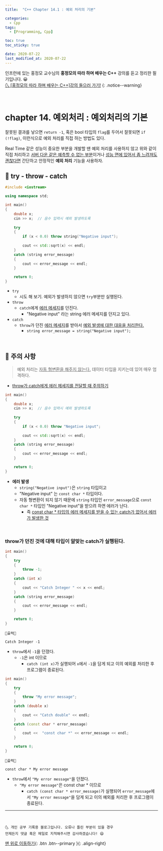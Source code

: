 ```yaml
---
title:  "C++ Chapter 14.1 : 예외 처리의 기본" 

categories:
  - Cpp
tags:
  - [Programming, Cpp]

toc: true
toc_sticky: true

date: 2020-07-22
last_modified_at: 2020-07-22
---
```


인프런에 있는 홍정모 교수님의 **홍정모의 따라 하며 배우는 C++** 강의를 듣고 정리한 필기입니다. 😀    
[🌜 [홍정모의 따라 하며 배우는 C++]강의 들으러 가기!](https://www.inflearn.com/course/following-c-plus)
{: .notice--warning}

<br> 

# chapter 14. 예외처리 : 예외처리의 기본

잘못된 결과를 낳으면 `return -1`, 혹은 bool 타입의 `flag`를 두어서 잘못되면 `if (!flag)`, 이런식으로 예외 처리를 직접 하는 방법도 있다. 

Real Time 같은 성능이 중요한 부분을 개발할 땐 예외 처리를 사용하지 않고 위와 같이 직접 처리하고 <u>서버 다운 같은 예측할 수 없는 부분</u>이거나 <u>성능 면에 있어서 좀 느려져도 괜찮다면</u> 간단하고 안정적인 **예외 처리** 기능을 사용하자.

## 🔔 try - throw - catch 

```cpp
#include <iostream>

using namespace std;

int main()
{
    double x;
    cin >> x;  // 음수 입력시 예외 발생하도록
    
    try
    {
        if (x < 0.0) throw string("Negative input");
        
        cout << std::sqrt(x) << endl;
    }
    catch (string error_message)
    {
        cout << error_message << endl;
    }

    return 0;
}
```

- `try` 
  - 시도 해 보기. 예외가 발생하지 않으면 `try`부분만 실행된다.
- `throw` 
  - `catch`에게 <u>에러 메세지</u>를 던진다.
    - "Negative input" 라는 string 에러 메세지를 던지고 있다. 
- `catch`
  - `throw`가 던진 <u>에러 메세지</u>를 받아서 <u>예외 발생에 대한 대응을 처리한다.</u>
    - `string error_message = string("Negative input");`

<br>

## 🔔 주의 사항

> 예외 처리는 <u>자동 형변환을 해주지 않는다.</u> 데이터 타입을 지키는데 있어 매우 엄격하다. 

- <u>throw가 catch에게 에러 메세지를 전달할 때 주의하기</u>

```cpp
int main()
{
    double x;
    cin >> x;  // 음수 입력시 예외 발생하도록
    
    try
    {
        if (x < 0.0) throw "Negative input";
        
        cout << std::sqrt(x) << endl;
    }
    catch (string error_message)
    {
        cout << error_message << endl;
    }

    return 0;
}
```


- **에러 발생** 
  - `string("Negative input")`은 `string` 타입이고
  - "Negative input" 는 `const char *` 타입이다. 
  - 자동 형변환이 되지 않기 때문에 `string` 타입인 `error_message`으로 `const char *` 타입인 "Negative input"을 받으려 하면 에러가 난다.
    - 즉 <u>const char * 타입의 에러 메세지를 받을 수 있는 catch가 없어서 에러가 발생한 것</u>

<br>

### throw가 던진 것에 대해 타입이 알맞는 catch가 실행된다.

```cpp
int main()
{
    try
    {
        throw -1;
    }
    catch (int x)
    {
        cout << "Catch Integer " << x << endl;
    }
    catch (string error_message)
    {
        cout << error_message << endl;
    }

    return 0;
}
```
```
💎출력💎

Catch Integer -1
```

- `throw`에서 `-1`을 던졌다.
  - `-1`은 int 이므로 
    - `catch (int x)`가 실행되어 `x`에서 `-1`을 담게 되고 이의 예외를 처리한 후 프로그램이 종료된다.

```cpp
int main()
{
    try
    {
        throw "My error message";
    }
    catch (double x)
    {
        cout << "Catch double" << endl;
    }
    catch (const char * error_message)
    {
        cout <<  "const char *" << error_message << endl;
    }

    return 0;
}
```
```
💎출력💎

const char * My error message
```

- `throw`에서 `"My error message"`을 던졌다.
  - `"My error message"`은 const char * 이므로 
    - `catch (const char * error_message)`가 실행되어 `error_message`에서 `"My error message"`을 담게 되고 이의 예외를 처리한 후 프로그램이 종료된다.

***
<br>

    🌜 개인 공부 기록용 블로그입니다. 오류나 틀린 부분이 있을 경우 
    언제든지 댓글 혹은 메일로 지적해주시면 감사하겠습니다! 😄

[맨 위로 이동하기](#){: .btn .btn--primary }{: .align-right}
<br>

